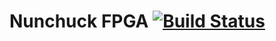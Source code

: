 Nunchuck FPGA [![Build Status](https://travis-ci.org/cosmith/nunchuck-fpga.svg)](https://travis-ci.org/cosmith/nunchuck-fpga)
=======
